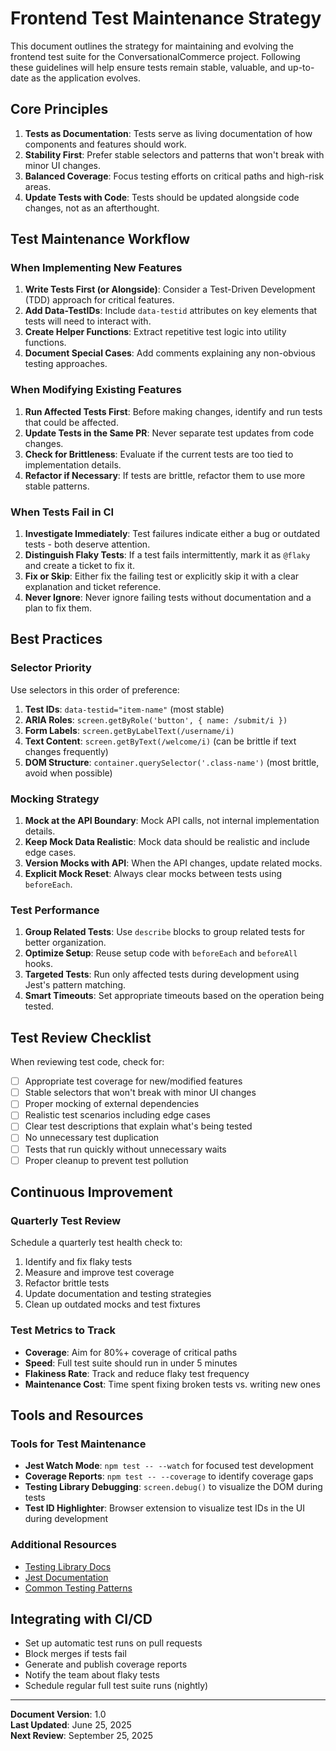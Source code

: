 # Frontend Test Maintenance Strategy

This document outlines the strategy for maintaining and evolving the frontend test suite for the ConversationalCommerce project. Following these guidelines will help ensure tests remain stable, valuable, and up-to-date as the application evolves.

## Core Principles

1. **Tests as Documentation**: Tests serve as living documentation of how components and features should work.
2. **Stability First**: Prefer stable selectors and patterns that won't break with minor UI changes.
3. **Balanced Coverage**: Focus testing efforts on critical paths and high-risk areas.
4. **Update Tests with Code**: Tests should be updated alongside code changes, not as an afterthought.

## Test Maintenance Workflow

### When Implementing New Features

1. **Write Tests First (or Alongside)**: Consider a Test-Driven Development (TDD) approach for critical features.
2. **Add Data-TestIDs**: Include `data-testid` attributes on key elements that tests will need to interact with.
3. **Create Helper Functions**: Extract repetitive test logic into utility functions.
4. **Document Special Cases**: Add comments explaining any non-obvious testing approaches.

### When Modifying Existing Features

1. **Run Affected Tests First**: Before making changes, identify and run tests that could be affected.
2. **Update Tests in the Same PR**: Never separate test updates from code changes.
3. **Check for Brittleness**: Evaluate if the current tests are too tied to implementation details.
4. **Refactor if Necessary**: If tests are brittle, refactor them to use more stable patterns.

### When Tests Fail in CI

1. **Investigate Immediately**: Test failures indicate either a bug or outdated tests - both deserve attention.
2. **Distinguish Flaky Tests**: If a test fails intermittently, mark it as `@flaky` and create a ticket to fix it.
3. **Fix or Skip**: Either fix the failing test or explicitly skip it with a clear explanation and ticket reference.
4. **Never Ignore**: Never ignore failing tests without documentation and a plan to fix them.

## Best Practices

### Selector Priority

Use selectors in this order of preference:

1. **Test IDs**: `data-testid="item-name"` (most stable)
2. **ARIA Roles**: `screen.getByRole('button', { name: /submit/i })`
3. **Form Labels**: `screen.getByLabelText(/username/i)`
4. **Text Content**: `screen.getByText(/welcome/i)` (can be brittle if text changes frequently)
5. **DOM Structure**: `container.querySelector('.class-name')` (most brittle, avoid when possible)

### Mocking Strategy

1. **Mock at the API Boundary**: Mock API calls, not internal implementation details.
2. **Keep Mock Data Realistic**: Mock data should be realistic and include edge cases.
3. **Version Mocks with API**: When the API changes, update related mocks.
4. **Explicit Mock Reset**: Always clear mocks between tests using `beforeEach`.

### Test Performance

1. **Group Related Tests**: Use `describe` blocks to group related tests for better organization.
2. **Optimize Setup**: Reuse setup code with `beforeEach` and `beforeAll` hooks.
3. **Targeted Tests**: Run only affected tests during development using Jest's pattern matching.
4. **Smart Timeouts**: Set appropriate timeouts based on the operation being tested.

## Test Review Checklist

When reviewing test code, check for:

- [ ] Appropriate test coverage for new/modified features
- [ ] Stable selectors that won't break with minor UI changes
- [ ] Proper mocking of external dependencies
- [ ] Realistic test scenarios including edge cases
- [ ] Clear test descriptions that explain what's being tested
- [ ] No unnecessary test duplication
- [ ] Tests that run quickly without unnecessary waits
- [ ] Proper cleanup to prevent test pollution

## Continuous Improvement

### Quarterly Test Review

Schedule a quarterly test health check to:

1. Identify and fix flaky tests
2. Measure and improve test coverage
3. Refactor brittle tests
4. Update documentation and testing strategies
5. Clean up outdated mocks and test fixtures

### Test Metrics to Track

- **Coverage**: Aim for 80%+ coverage of critical paths
- **Speed**: Full test suite should run in under 5 minutes
- **Flakiness Rate**: Track and reduce flaky test frequency
- **Maintenance Cost**: Time spent fixing broken tests vs. writing new ones

## Tools and Resources

### Tools for Test Maintenance

- **Jest Watch Mode**: `npm test -- --watch` for focused test development
- **Coverage Reports**: `npm test -- --coverage` to identify coverage gaps
- **Testing Library Debugging**: `screen.debug()` to visualize the DOM during tests
- **Test ID Highlighter**: Browser extension to visualize test IDs in the UI during development

### Additional Resources

- [Testing Library Docs](https://testing-library.com/docs/)
- [Jest Documentation](https://jestjs.io/docs/getting-started)
- [Common Testing Patterns](https://kentcdodds.com/blog/common-mistakes-with-react-testing-library)

## Integrating with CI/CD

- Set up automatic test runs on pull requests
- Block merges if tests fail
- Generate and publish coverage reports
- Notify the team about flaky tests
- Schedule regular full test suite runs (nightly)

---

**Document Version**: 1.0  
**Last Updated**: June 25, 2025  
**Next Review**: September 25, 2025
